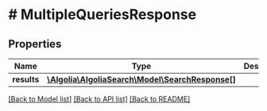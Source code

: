 # # MultipleQueriesResponse

## Properties

Name | Type | Description | Notes
------------ | ------------- | ------------- | -------------
**results** | [**\Algolia\AlgoliaSearch\Model\SearchResponse[]**](SearchResponse.md) |  | [optional]

[[Back to Model list]](../../README.md#models) [[Back to API list]](../../README.md#endpoints) [[Back to README]](../../README.md)
